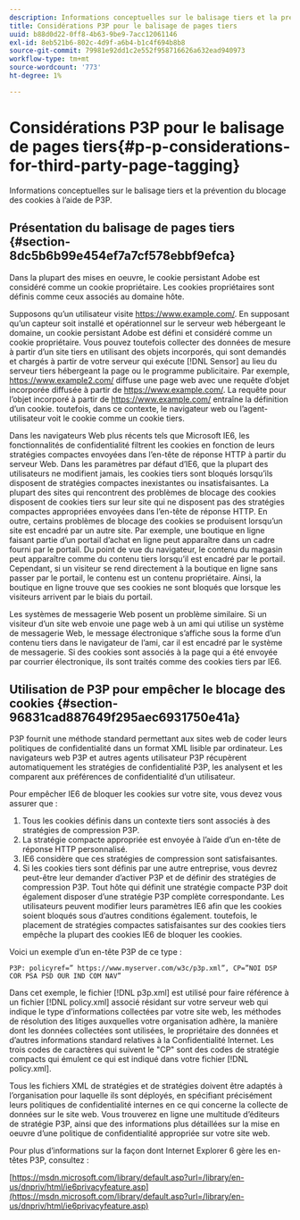```yaml
---
description: Informations conceptuelles sur le balisage tiers et la prévention du blocage des cookies à l’aide de P3P.
title: Considérations P3P pour le balisage de pages tiers
uuid: b88d0d22-0ff8-4b63-9be9-7acc12061146
exl-id: 8eb521b6-802c-4d9f-a6b4-b1c4f694b8b8
source-git-commit: 79981e92dd1c2e552f958716626a632ead940973
workflow-type: tm+mt
source-wordcount: '773'
ht-degree: 1%

---
```


# Considérations P3P pour le balisage de pages tiers{#p-p-considerations-for-third-party-page-tagging}

Informations conceptuelles sur le balisage tiers et la prévention du blocage des cookies à l’aide de P3P.

## Présentation du balisage de pages tiers {#section-8dc5b6b99e454ef7a7cf578ebbf9efca}

Dans la plupart des mises en oeuvre, le cookie persistant Adobe est considéré comme un cookie propriétaire. Les cookies propriétaires sont définis comme ceux associés au domaine hôte.

Supposons qu’un utilisateur visite https://www.example.com/. En supposant qu’un capteur soit installé et opérationnel sur le serveur web hébergeant le domaine, un cookie persistant Adobe est défini et considéré comme un cookie propriétaire. Vous pouvez toutefois collecter des données de mesure à partir d’un site tiers en utilisant des objets incorporés, qui sont demandés et chargés à partir de votre serveur qui exécute [!DNL Sensor] au lieu du serveur tiers hébergeant la page ou le programme publicitaire. Par exemple, https://www.example2.com/ diffuse une page web avec une requête d’objet incorporée diffusée à partir de https://www.example.com/. La requête pour l’objet incorporé à partir de https://www.example.com/ entraîne la définition d’un cookie. toutefois, dans ce contexte, le navigateur web ou l’agent-utilisateur voit le cookie comme un cookie tiers.

Dans les navigateurs Web plus récents tels que Microsoft IE6, les fonctionnalités de confidentialité filtrent les cookies en fonction de leurs stratégies compactes envoyées dans l’en-tête de réponse HTTP à partir du serveur Web. Dans les paramètres par défaut d’IE6, que la plupart des utilisateurs ne modifient jamais, les cookies tiers sont bloqués lorsqu’ils disposent de stratégies compactes inexistantes ou insatisfaisantes. La plupart des sites qui rencontrent des problèmes de blocage des cookies disposent de cookies tiers sur leur site qui ne disposent pas des stratégies compactes appropriées envoyées dans l’en-tête de réponse HTTP. En outre, certains problèmes de blocage des cookies se produisent lorsqu’un site est encadré par un autre site. Par exemple, une boutique en ligne faisant partie d’un portail d’achat en ligne peut apparaître dans un cadre fourni par le portail. Du point de vue du navigateur, le contenu du magasin peut apparaître comme du contenu tiers lorsqu’il est encadré par le portail. Cependant, si un visiteur se rend directement à la boutique en ligne sans passer par le portail, le contenu est un contenu propriétaire. Ainsi, la boutique en ligne trouve que ses cookies ne sont bloqués que lorsque les visiteurs arrivent par le biais du portail.

Les systèmes de messagerie Web posent un problème similaire. Si un visiteur d’un site web envoie une page web à un ami qui utilise un système de messagerie Web, le message électronique s’affiche sous la forme d’un contenu tiers dans le navigateur de l’ami, car il est encadré par le système de messagerie. Si des cookies sont associés à la page qui a été envoyée par courrier électronique, ils sont traités comme des cookies tiers par IE6.

## Utilisation de P3P pour empêcher le blocage des cookies {#section-96831cad887649f295aec6931750e41a}

P3P fournit une méthode standard permettant aux sites web de coder leurs politiques de confidentialité dans un format XML lisible par ordinateur. Les navigateurs web P3P et autres agents utilisateur P3P récupèrent automatiquement les stratégies de confidentialité P3P, les analysent et les comparent aux préférences de confidentialité d’un utilisateur.

Pour empêcher IE6 de bloquer les cookies sur votre site, vous devez vous assurer que :

1. Tous les cookies définis dans un contexte tiers sont associés à des stratégies de compression P3P.
1. La stratégie compacte appropriée est envoyée à l’aide d’un en-tête de réponse HTTP personnalisé.
1. IE6 considère que ces stratégies de compression sont satisfaisantes.
1. Si les cookies tiers sont définis par une autre entreprise, vous devrez peut-être leur demander d’activer P3P et de définir des stratégies de compression P3P. Tout hôte qui définit une stratégie compacte P3P doit également disposer d’une stratégie P3P complète correspondante. Les utilisateurs peuvent modifier leurs paramètres IE6 afin que les cookies soient bloqués sous d’autres conditions également. toutefois, le placement de stratégies compactes satisfaisantes sur des cookies tiers empêche la plupart des cookies IE6 de bloquer les cookies.

Voici un exemple d’un en-tête P3P de ce type :

```
P3P: policyref=” https://www.myserver.com/w3c/p3p.xml”, CP=”NOI DSP COR PSA PSD OUR IND COM NAV”
```

Dans cet exemple, le fichier [!DNL p3p.xml] est utilisé pour faire référence à un fichier [!DNL policy.xml] associé résidant sur votre serveur web qui indique le type d’informations collectées par votre site web, les méthodes de résolution des litiges auxquelles votre organisation adhère, la manière dont les données collectées sont utilisées, le propriétaire des données et d’autres informations standard relatives à la Confidentialité Internet. Les trois codes de caractères qui suivent le &quot;CP&quot; sont des codes de stratégie compacts qui émulent ce qui est indiqué dans votre fichier [!DNL policy.xml].

Tous les fichiers XML de stratégies et de stratégies doivent être adaptés à l’organisation pour laquelle ils sont déployés, en spécifiant précisément leurs politiques de confidentialité internes en ce qui concerne la collecte de données sur le site web. Vous trouverez en ligne une multitude d’éditeurs de stratégie P3P, ainsi que des informations plus détaillées sur la mise en oeuvre d’une politique de confidentialité appropriée sur votre site web.

Pour plus d’informations sur la façon dont Internet Explorer 6 gère les en-têtes P3P, consultez :

[https://msdn.microsoft.com/library/default.asp?url=/library/en-us/dnpriv/html/ie6privacyfeature.asp](https://msdn.microsoft.com/library/default.asp?url=/library/en-us/dnpriv/html/ie6privacyfeature.asp)
